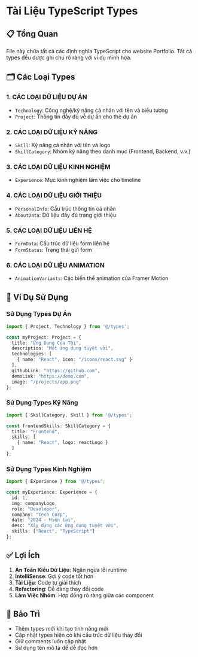 # Tài Liệu TypeScript Types

## 📋 Tổng Quan
File này chứa tất cả các định nghĩa TypeScript cho website Portfolio. Tất cả types đều được ghi chú rõ ràng với ví dụ minh họa.

## 🗂️ Các Loại Types

### 1. **CÁC LOẠI DỮ LIỆU DỰ ÁN**
- `Technology`: Công nghệ/kỹ năng cá nhân với tên và biểu tượng
- `Project`: Thông tin đầy đủ về dự án cho thẻ dự án

### 2. **CÁC LOẠI DỮ LIỆU KỸ NĂNG** 
- `Skill`: Kỹ năng cá nhân với tên và logo
- `SkillCategory`: Nhóm kỹ năng theo danh mục (Frontend, Backend, v.v.)

### 3. **CÁC LOẠI DỮ LIỆU KINH NGHIỆM**
- `Experience`: Mục kinh nghiệm làm việc cho timeline

### 4. **CÁC LOẠI DỮ LIỆU GIỚI THIỆU**
- `PersonalInfo`: Cấu trúc thông tin cá nhân
- `AboutData`: Dữ liệu đầy đủ trang giới thiệu

### 5. **CÁC LOẠI DỮ LIỆU LIÊN HỆ**
- `FormData`: Cấu trúc dữ liệu form liên hệ
- `FormStatus`: Trạng thái gửi form

### 6. **CÁC LOẠI DỮ LIỆU ANIMATION**
- `AnimationVariants`: Các biến thể animation của Framer Motion

## 🚀 Ví Dụ Sử Dụng

### Sử Dụng Types Dự Án
```typescript
import { Project, Technology } from '@/types';

const myProject: Project = {
  title: "Ứng Dụng Của Tôi",
  description: "Một ứng dụng tuyệt vời",
  technologies: [
    { name: "React", icon: "/icons/react.svg" }
  ],
  githubLink: "https://github.com",
  demoLink: "https://demo.com",
  image: "/projects/app.png"
};
```

### Sử Dụng Types Kỹ Năng
```typescript
import { SkillCategory, Skill } from '@/types';

const frontendSkills: SkillCategory = {
  title: "Frontend",
  skills: [
    { name: "React", logo: reactLogo }
  ]
};
```

### Sử Dụng Types Kinh Nghiệm
```typescript
import { Experience } from '@/types';

const myExperience: Experience = {
  id: 1,
  img: companyLogo,
  role: "Developer",
  company: "Tech Corp",
  date: "2024 - Hiện tại",
  desc: "Xây dựng các ứng dụng tuyệt vời",
  skills: ["React", "TypeScript"]
};
```

## ✅ Lợi Ích

1. **An Toàn Kiểu Dữ Liệu**: Ngăn ngừa lỗi runtime
2. **IntelliSense**: Gợi ý code tốt hơn
3. **Tài Liệu**: Code tự giải thích
4. **Refactoring**: Dễ dàng thay đổi code
5. **Làm Việc Nhóm**: Hợp đồng rõ ràng giữa các component

## 🔧 Bảo Trì

- Thêm types mới khi tạo tính năng mới
- Cập nhật types hiện có khi cấu trúc dữ liệu thay đổi
- Giữ comments luôn cập nhật
- Sử dụng tên mô tả để dễ đọc hơn
